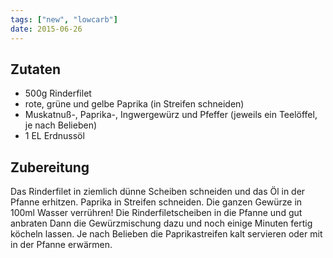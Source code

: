 ```yaml
---
tags: ["new", "lowcarb"]
date: 2015-06-26
---
```


## Zutaten
- 500g Rinderfilet
- rote, grüne und gelbe Paprika (in Streifen schneiden)
- Muskatnuß-, Paprika-, Ingwergewürz und Pfeffer (jeweils ein Teelöffel, je nach Belieben)
- 1 EL Erdnussöl

## Zubereitung
Das Rinderfilet in ziemlich dünne Scheiben schneiden und das Öl in der Pfanne erhitzen. Paprika in Streifen schneiden. Die ganzen Gewürze in 100ml Wasser verrühren! Die Rinderfiletscheiben in die Pfanne und gut anbraten Dann die Gewürzmischung dazu und noch einige Minuten fertig köcheln lassen.
Je nach Belieben die Paprikastreifen kalt servieren oder mit in der Pfanne erwärmen.
